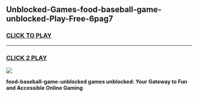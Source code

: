 
## Unblocked-Games-food-baseball-game-unblocked-Play-Free-6pag7
<h3>
<a href="https://premium76.site?title=food-baseball-game-unblocked&ref=21A">CLICK TO PLAY</a></h3>
<hr>

<h3>
<a href="https://premium76.site?title=food-baseball-game-unblocked&ref=21A">CLICK 2 PLAY</a>
  
</h3>

<a href="https://premium76.site?title=food-baseball-game-unblocked&ref=21A"><img src="https://clearcache.store/games.png"></a>


**food-baseball-game-unblocked games unblocked: Your Gateway to Fun and Accessible Online Gaming**
